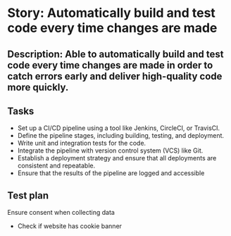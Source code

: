 # Story: Automatically build and test code every time changes are made
## Description: Able to automatically build and test code every time changes are made in order to catch errors early and deliver high-quality code more quickly.
## Tasks
* Set up a CI/CD pipeline using a tool like Jenkins, CircleCI, or TravisCI.
* Define the pipeline stages, including building, testing, and deployment. 
* Write unit and integration tests for the code. 
* Integrate the pipeline with version control system (VCS) like Git. 
* Establish a deployment strategy and ensure that all deployments are consistent and repeatable. 
* Ensure that the results of the pipeline are logged and accessible
## Test plan
Ensure consent when collecting data
* Check if website has cookie banner
